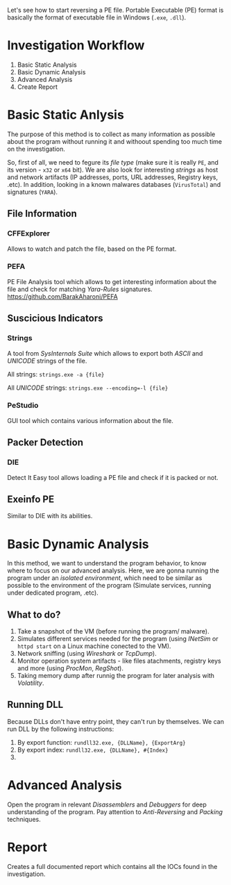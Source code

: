 Let's see how to start reversing a PE file.
Portable Executable (PE) format is basically the format of executable file in Windows (`.exe`, `.dll`).

# Investigation Workflow
1. Basic Static Analysis
2. Basic Dynamic Analysis
3. Advanced Analysis
5. Create Report

# Basic Static Anlysis
The purpose of this method is to collect as many information as possible about the program without running it and withoout spending too much time on the investigation.

So, first of all, we need to fegure its *file type* (make sure it is really `PE`, and its version - `x32` or `x64` bit). We are also look for interesting *strings* as host and network artifacts (IP addresses, ports, URL addresses, Registry keys, .etc).
In addition, looking in a known malwares databases (`VirusTotal`) and signatures (`YARA`).

## File Information
### CFFExplorer
Allows to watch and patch the file, based on the PE format.

### PEFA
PE File Analysis tool which allows to get interesting information about the file and check for matching *Yara-Rules* signatures.
https://github.com/BarakAharoni/PEFA

## Suscicious Indicators
### Strings
A tool from *SysInternals Suite* which allows to export both *ASCII* and *UNICODE* strings of the file.

All strings: `strings.exe -a {file}`

All *UNICODE* strings: `strings.exe --encoding=-l {file}`

### PeStudio
GUI tool which contains various information about the file.

## Packer Detection
### DIE
Detect It Easy tool allows loading a PE file and check if it is packed or not.

## Exeinfo PE
Similar to DIE with its abilities.

# Basic Dynamic Analysis
In this method, we want to understand the program behavior, to know where to focus on our advanced analysis. 
Here, we are gonna running the program under an *isolated environment*, which need to be similar as possible to the environment of the program (Simulate services, running under dedicated program, .etc).

## What to do?
1. Take a snapshot of the VM (before running the program/ malware).
2. Simulates different services needed for the program (using *INetSim* or `httpd start` on a Linux machine conected to the VM).
3. Network sniffing (using *Wireshark* or *TcpDump*).
4. Monitor operation system artifacts - like files atachments, registry keys and more (using *ProcMon*, *RegShot*).
5. Taking memory dump after runnig the program for later analysis with *Volatility*.

## Running DLL
Because DLLs don't have entry point, they can't run by themselves.
We can run DLL by the following instructions:
1. By export function: `rundll32.exe, {DLLName}, {ExportArg}`
2. By export index: `rundll32.exe, {DLLName}, #{Index}`
3. 


# Advanced Analysis
Open the program in relevant *Disassemblers* and *Debuggers* for deep understanding of the program. Pay attention to *Anti-Reversing* and *Packing* techniques.

# Report
Creates a full documented report which contains all the IOCs found in the investigation.
